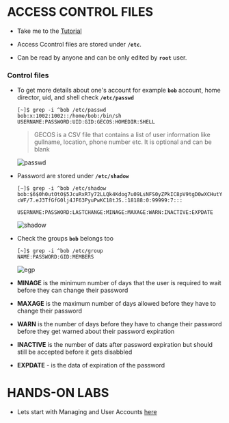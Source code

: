 # ACCESS CONTROL FILES

  - Take me to the [Tutorial](https://kodekloud.com/topic/access-control-files/)
  
  - Access Ccontrol files are stored under **`/etc`**.
  - Can be read by anyone and can be only edited by **`root`** user.


  ### Control files

  - To get more details about one's account for example **`bob`** account, home director, uid, and shell check **`/etc/passwd`** 

    ```
    [~]$ grep -i ^bob /etc/passwd
    bob:x:1002:1002::/home/bob:/bin/sh
    USERNAME:PASSWORD:UID:GID:GECOS:HOMEDIR:SHELL
    ```

    > GECOS is a CSV file that contains a list of user information like gullname, location, phone number etc. It is optional and can be blank
   
    ![passwd](../../images//passwd.PNG)

  - Password are stored under **`/etc/shadow`**

    ```
    [~]$ grep -i ^bob /etc/shadow
    bob:$6$0h0utOtO$5JcuRxR7y72LLQk4Kdog7u09LsNFS0yZPkIC8pV9tgD0wXCHutY
    cWF/7.eJ3TfGfG0lj4JF63PyuPwKC18tJS.:18188:0:99999:7:::

    USERNAME:PASSWORD:LASTCHANGE:MINAGE:MAXAGE:WARN:INACTIVE:EXPDATE
    ```

    ![shadow](../../images//shadow.PNG)

  - Check the groups **`bob`** belongs too

    ```
    [~]$ grep -i ^bob /etc/group
    NAME:PASSWORD:GID:MEMBERS
    ```

    ![egp](../../images//egp.PNG)

- **MINAGE** is the minimum number of days that the user is required to wait before they can change their password
- **MAXAGE** is the maximum number of days allowed before they have to change their password
- **WARN** is the number of days before they have to change their password before they get warned about their password expiration
- **INACTIVE**  is the number of dats after password expiration but should still be accepted before it gets disabbled
- **EXPDATE** - is the data of expiration of the password


# HANDS-ON LABS

  - Lets start with Managing and User Accounts [here](https://kodekloud.com/courses/the-linux-basics-course/lectures/17074503)